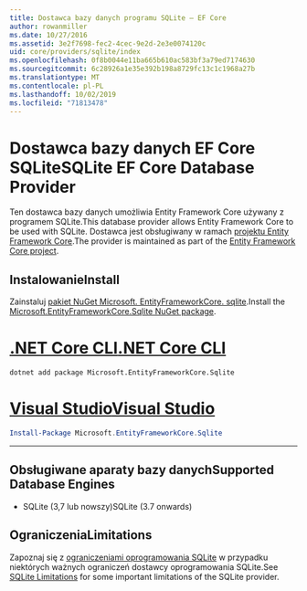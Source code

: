 ```yaml
---
title: Dostawca bazy danych programu SQLite — EF Core
author: rowanmiller
ms.date: 10/27/2016
ms.assetid: 3e2f7698-fec2-4cec-9e2d-2e3e0074120c
uid: core/providers/sqlite/index
ms.openlocfilehash: 0f8b0044e11ba665b610ac583bf3a79ed7174630
ms.sourcegitcommit: 6c28926a1e35e392b198a8729fc13c1c1968a27b
ms.translationtype: MT
ms.contentlocale: pl-PL
ms.lasthandoff: 10/02/2019
ms.locfileid: "71813478"
---
```

# <a name="sqlite-ef-core-database-provider"></a><span data-ttu-id="d4e10-102">Dostawca bazy danych EF Core SQLite</span><span class="sxs-lookup"><span data-stu-id="d4e10-102">SQLite EF Core Database Provider</span></span>

<span data-ttu-id="d4e10-103">Ten dostawca bazy danych umożliwia Entity Framework Core używany z programem SQLite.</span><span class="sxs-lookup"><span data-stu-id="d4e10-103">This database provider allows Entity Framework Core to be used with SQLite.</span></span> <span data-ttu-id="d4e10-104">Dostawca jest obsługiwany w ramach [projektu Entity Framework Core](https://github.com/aspnet/EntityFrameworkCore).</span><span class="sxs-lookup"><span data-stu-id="d4e10-104">The provider is maintained as part of the [Entity Framework Core project](https://github.com/aspnet/EntityFrameworkCore).</span></span>

## <a name="install"></a><span data-ttu-id="d4e10-105">Instalowanie</span><span class="sxs-lookup"><span data-stu-id="d4e10-105">Install</span></span>

<span data-ttu-id="d4e10-106">Zainstaluj [pakiet NuGet Microsoft. EntityFrameworkCore. sqlite](https://www.nuget.org/packages/Microsoft.EntityFrameworkCore.Sqlite/).</span><span class="sxs-lookup"><span data-stu-id="d4e10-106">Install the [Microsoft.EntityFrameworkCore.Sqlite NuGet package](https://www.nuget.org/packages/Microsoft.EntityFrameworkCore.Sqlite/).</span></span>

# <a name="net-core-clitabdotnet-core-cli"></a>[<span data-ttu-id="d4e10-107">.NET Core CLI</span><span class="sxs-lookup"><span data-stu-id="d4e10-107">.NET Core CLI</span></span>](#tab/dotnet-core-cli)

``` console
dotnet add package Microsoft.EntityFrameworkCore.Sqlite
```

# <a name="visual-studiotabvs"></a>[<span data-ttu-id="d4e10-108">Visual Studio</span><span class="sxs-lookup"><span data-stu-id="d4e10-108">Visual Studio</span></span>](#tab/vs)

``` powershell
Install-Package Microsoft.EntityFrameworkCore.Sqlite
```

***

## <a name="supported-database-engines"></a><span data-ttu-id="d4e10-109">Obsługiwane aparaty bazy danych</span><span class="sxs-lookup"><span data-stu-id="d4e10-109">Supported Database Engines</span></span>

* <span data-ttu-id="d4e10-110">SQLite (3,7 lub nowszy)</span><span class="sxs-lookup"><span data-stu-id="d4e10-110">SQLite (3.7 onwards)</span></span>

## <a name="limitations"></a><span data-ttu-id="d4e10-111">Ograniczenia</span><span class="sxs-lookup"><span data-stu-id="d4e10-111">Limitations</span></span>

<span data-ttu-id="d4e10-112">Zapoznaj się z [ograniczeniami oprogramowania SQLite](limitations.md) w przypadku niektórych ważnych ograniczeń dostawcy oprogramowania SQLite.</span><span class="sxs-lookup"><span data-stu-id="d4e10-112">See [SQLite Limitations](limitations.md) for some important limitations of the SQLite provider.</span></span>
